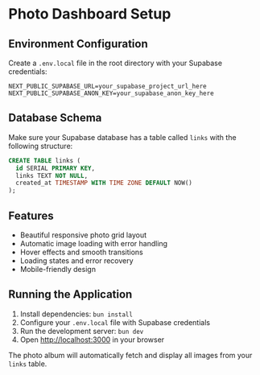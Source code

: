 # Photo Dashboard Setup

## Environment Configuration

Create a `.env.local` file in the root directory with your Supabase credentials:

```env
NEXT_PUBLIC_SUPABASE_URL=your_supabase_project_url_here
NEXT_PUBLIC_SUPABASE_ANON_KEY=your_supabase_anon_key_here
```

## Database Schema

Make sure your Supabase database has a table called `links` with the following structure:

```sql
CREATE TABLE links (
  id SERIAL PRIMARY KEY,
  links TEXT NOT NULL,
  created_at TIMESTAMP WITH TIME ZONE DEFAULT NOW()
);
```

## Features

- Beautiful responsive photo grid layout
- Automatic image loading with error handling
- Hover effects and smooth transitions
- Loading states and error recovery
- Mobile-friendly design

## Running the Application

1. Install dependencies: `bun install`
2. Configure your `.env.local` file with Supabase credentials
3. Run the development server: `bun dev`
4. Open [http://localhost:3000](http://localhost:3000) in your browser

The photo album will automatically fetch and display all images from your `links` table.
